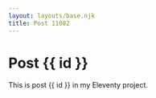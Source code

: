 ```yaml
---
layout: layouts/base.njk
title: Post 11082
---
```


# Post {{ id }}

This is post {{ id }} in my Eleventy project.
